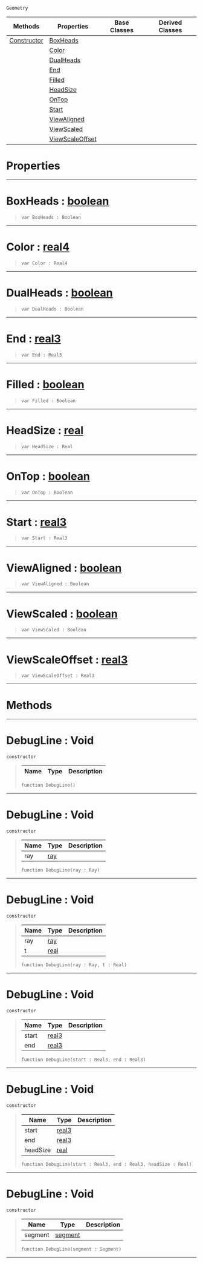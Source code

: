  `Geometry`

|Methods|Properties|Base Classes|Derived Classes|
|---|---|---|---|
|[ Constructor](https://github.com/ArendDanielek/ZeroDocsTest/blob/master/code_reference/class_reference/debugline.markdown#debugline-void)|[ BoxHeads](https://github.com/ArendDanielek/ZeroDocsTest/blob/master/code_reference/class_reference/debugline.markdown#boxheads-zero-engine-doc)| | |
| |[ Color](https://github.com/ArendDanielek/ZeroDocsTest/blob/master/code_reference/class_reference/debugline.markdown#color-zero-engine-docume)| | |
| |[ DualHeads](https://github.com/ArendDanielek/ZeroDocsTest/blob/master/code_reference/class_reference/debugline.markdown#dualheads-zero-engine-do)| | |
| |[ End](https://github.com/ArendDanielek/ZeroDocsTest/blob/master/code_reference/class_reference/debugline.markdown#end-zero-engine-document)| | |
| |[ Filled](https://github.com/ArendDanielek/ZeroDocsTest/blob/master/code_reference/class_reference/debugline.markdown#filled-zero-engine-docum)| | |
| |[ HeadSize](https://github.com/ArendDanielek/ZeroDocsTest/blob/master/code_reference/class_reference/debugline.markdown#headsize-zero-engine-doc)| | |
| |[ OnTop](https://github.com/ArendDanielek/ZeroDocsTest/blob/master/code_reference/class_reference/debugline.markdown#ontop-zero-engine-docume)| | |
| |[ Start](https://github.com/ArendDanielek/ZeroDocsTest/blob/master/code_reference/class_reference/debugline.markdown#start-zero-engine-docume)| | |
| |[ ViewAligned](https://github.com/ArendDanielek/ZeroDocsTest/blob/master/code_reference/class_reference/debugline.markdown#viewaligned-zero-engine)| | |
| |[ ViewScaled](https://github.com/ArendDanielek/ZeroDocsTest/blob/master/code_reference/class_reference/debugline.markdown#viewscaled-zero-engine-d)| | |
| |[ ViewScaleOffset](https://github.com/ArendDanielek/ZeroDocsTest/blob/master/code_reference/class_reference/debugline.markdown#viewscaleoffset-zero-eng)| | |


 #  Properties


---  
 #  BoxHeads : [boolean](https://github.com/ArendDanielek/ZeroDocsTest/blob/master/code_reference/zilch_base_types/boolean.markdown)

> 
> ``` lang=cpp, name=Zilch
> var BoxHeads : Boolean


---  
 #  Color : [real4](https://github.com/ArendDanielek/ZeroDocsTest/blob/master/code_reference/zilch_base_types/real4.markdown)

> 
> ``` lang=cpp, name=Zilch
> var Color : Real4


---  
 #  DualHeads : [boolean](https://github.com/ArendDanielek/ZeroDocsTest/blob/master/code_reference/zilch_base_types/boolean.markdown)

> 
> ``` lang=cpp, name=Zilch
> var DualHeads : Boolean


---  
 #  End : [real3](https://github.com/ArendDanielek/ZeroDocsTest/blob/master/code_reference/zilch_base_types/real3.markdown)

> 
> ``` lang=cpp, name=Zilch
> var End : Real3


---  
 #  Filled : [boolean](https://github.com/ArendDanielek/ZeroDocsTest/blob/master/code_reference/zilch_base_types/boolean.markdown)

> 
> ``` lang=cpp, name=Zilch
> var Filled : Boolean


---  
 #  HeadSize : [real](https://github.com/ArendDanielek/ZeroDocsTest/blob/master/code_reference/zilch_base_types/real.markdown)

> 
> ``` lang=cpp, name=Zilch
> var HeadSize : Real


---  
 #  OnTop : [boolean](https://github.com/ArendDanielek/ZeroDocsTest/blob/master/code_reference/zilch_base_types/boolean.markdown)

> 
> ``` lang=cpp, name=Zilch
> var OnTop : Boolean


---  
 #  Start : [real3](https://github.com/ArendDanielek/ZeroDocsTest/blob/master/code_reference/zilch_base_types/real3.markdown)

> 
> ``` lang=cpp, name=Zilch
> var Start : Real3


---  
 #  ViewAligned : [boolean](https://github.com/ArendDanielek/ZeroDocsTest/blob/master/code_reference/zilch_base_types/boolean.markdown)

> 
> ``` lang=cpp, name=Zilch
> var ViewAligned : Boolean


---  
 #  ViewScaled : [boolean](https://github.com/ArendDanielek/ZeroDocsTest/blob/master/code_reference/zilch_base_types/boolean.markdown)

> 
> ``` lang=cpp, name=Zilch
> var ViewScaled : Boolean


---  
 #  ViewScaleOffset : [real3](https://github.com/ArendDanielek/ZeroDocsTest/blob/master/code_reference/zilch_base_types/real3.markdown)

> 
> ``` lang=cpp, name=Zilch
> var ViewScaleOffset : Real3


---  
 #  Methods


---  
 #  DebugLine : Void

 `constructor`

> 
> |Name|Type|Description|
> |---|---|---|
> ``` lang=cpp, name=Zilch
> function DebugLine()
> ``` 


---  
 #  DebugLine : Void

 `constructor`

> 
> |Name|Type|Description|
> |---|---|---|
> |ray|[ray](https://github.com/ArendDanielek/ZeroDocsTest/blob/master/code_reference/class_reference/ray.markdown)| |
> ``` lang=cpp, name=Zilch
> function DebugLine(ray : Ray)
> ``` 


---  
 #  DebugLine : Void

 `constructor`

> 
> |Name|Type|Description|
> |---|---|---|
> |ray|[ray](https://github.com/ArendDanielek/ZeroDocsTest/blob/master/code_reference/class_reference/ray.markdown)| |
> |t|[real](https://github.com/ArendDanielek/ZeroDocsTest/blob/master/code_reference/zilch_base_types/real.markdown)| |
> ``` lang=cpp, name=Zilch
> function DebugLine(ray : Ray, t : Real)
> ``` 


---  
 #  DebugLine : Void

 `constructor`

> 
> |Name|Type|Description|
> |---|---|---|
> |start|[real3](https://github.com/ArendDanielek/ZeroDocsTest/blob/master/code_reference/zilch_base_types/real3.markdown)| |
> |end|[real3](https://github.com/ArendDanielek/ZeroDocsTest/blob/master/code_reference/zilch_base_types/real3.markdown)| |
> ``` lang=cpp, name=Zilch
> function DebugLine(start : Real3, end : Real3)
> ``` 


---  
 #  DebugLine : Void

 `constructor`

> 
> |Name|Type|Description|
> |---|---|---|
> |start|[real3](https://github.com/ArendDanielek/ZeroDocsTest/blob/master/code_reference/zilch_base_types/real3.markdown)| |
> |end|[real3](https://github.com/ArendDanielek/ZeroDocsTest/blob/master/code_reference/zilch_base_types/real3.markdown)| |
> |headSize|[real](https://github.com/ArendDanielek/ZeroDocsTest/blob/master/code_reference/zilch_base_types/real.markdown)| |
> ``` lang=cpp, name=Zilch
> function DebugLine(start : Real3, end : Real3, headSize : Real)
> ``` 


---  
 #  DebugLine : Void

 `constructor`

> 
> |Name|Type|Description|
> |---|---|---|
> |segment|[segment](https://github.com/ArendDanielek/ZeroDocsTest/blob/master/code_reference/class_reference/segment.markdown)| |
> ``` lang=cpp, name=Zilch
> function DebugLine(segment : Segment)
> ``` 


---  
 
  
  
  
  
  
  
  

 
